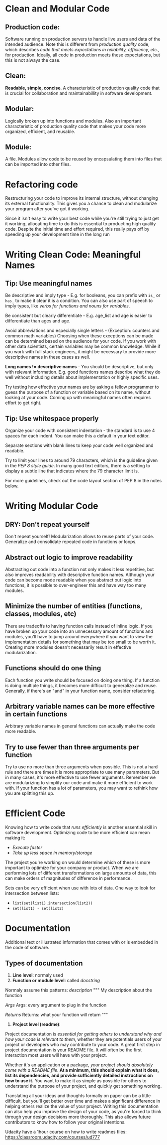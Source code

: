 # Clean and Modular Code

## Production code:
Software running on production servers to handle live users and data of the intended audience. Note this is different from *production quality* code, which describes *code that meets expectations in reliability, efficiency, etc.*, for production. Ideally, all code in production meets these expectations, but this is not always the case.

## Clean:
**Readable, simple, concise**. A characteristic of production quality code that is crucial for collaboration and maintainabillity in software development.

## Modular:
Logically broken up into functions and modules. Also an important characteristic of production quality code that makes your code more organized, efficient, and reusable.

## Module:
A file. Modules allow code to be reused by encapsulating them into files that can be imported into other files.


# Refactoring code
Restructuring your code to improve its internal structure, without changing its external functionality. This gives you a chance to clean and modularize your program after you've got it working.

Since it isn't easy to write your best code while you're still trying to just get it working, allocating time to do this is essential to producting high quality code. Despite the initial time and effort required, this really pays off by speeding up your development time in the long run

# Writing Clean Code: Meaningful Names

## Tip: Use meaningful names

Be descriptive and imply type - E.g. for booleans, you can prefix with `is_` or `has_` to make it clear it is a condition. You can also use part of speech to imply types, like *verbs for functions and nouns for variables*.

Be consistent but clearly differentiate - E.g. age_list and age is easier to differentiate than ages and age.

Avoid abbreviations and especially single letters - (Exception: counters and common math variables) Choosing when these exceptions can be made can be determined based on the audience for your code. If you work with other data scientists, certain variables may be common knowledge. While if you work with full stack engineers, it might be necessary to provide more descriptive names in these cases as well.

**Long names != descriptive names** - You should be descriptive, but only with relevant information. E.g. good functions names describe what they do well without including details about implementation or highly specific uses.

Try testing how effective your names are by asking a fellow programmer to guess the purpose of a function or variable based on its name, without looking at your code. Coming up with meaningful names often requires effort to get right.

## Tip: Use whitespace properly

Organize your code with consistent indentation - the standard is to use 4 spaces for each indent. You can make this a default in your text editor.

Separate sections with blank lines to keep your code well organized and readable.

Try to limit your lines to around 79 characters, which is the guideline given in the *PEP 8 style guide*. In many good text editors, there is a setting to display a subtle line that indicates where the 79 character limit is.

For more guidelines, check out the code layout section of PEP 8 in the notes below.

# Writing Modular Code

## DRY: Don't repeat yourself

Don't repeat yourself! Modularization allows to reuse parts of your code. Generalize and consolidate repeated code in functions or loops.

## Abstract out logic to improve readability

Abstracting out code into a function not only makes it less repetitive, but also improves readability with descriptive function names. Although your code can become mode readable when you abstract out logic into functions, it is possible to over-engineer this and have way too many modules.

## Minimize the number of entities (functions, classes, modules, etc)

There are tradeoffs to having function calls instead of inline logic. If you have broken up your code into an unnecessary amount of functions and modules, you'll have to jump around everywhere if you want to view the implementation details for something that may be too small to be worth it. Creating more modules doesn't necessarily result in effective modularization.

## Functions should do one thing

Each function you write should be focused on doing one thing. If a function is doing multiple things, it becomes more difficult to generalize and reuse. Generally, if there's an "and" in your function name, consider refactoring.

## Arbitrary variable names can be more effective in certain functions

Arbitrary variable names in general functions can actually make the code more readable.

## Try to use fewer than three arguments per function

Try to use no more than three arguments when possible. This is not a hard rule and there are times it is more appropriate to use many parameters. But in many cases, it's more effective to use fewer arguments. Remember we are modularizing to simplify our code and make it more efficient to work with. If your function has a lot of parameters, you may want to rethink how you are splitting this up.

# Efficient Code

Knowing how to write code that *runs efficiently* is another essential skill in software development. Optimizing code to be more efficient can mean making it:

- *Execute faster*
- *Take up less space in memory/storage*

The project you're working on would determine which of these is more important to optimize for your company or product. When we are performing lots of different transformations on large amounts of data, this can make orders of magnitudes of difference in performance.

Sets can be very efficient when use with lots of data. One way to look for intersection between lists:

- `list(set(list1).intersection(list2))`
- `set(list1) - set(list2)`

# Documentation

Additional text or illustrated information that comes with or is embedded in the code of software.

## Types of documentation

1. **Line level**: normaly used
1. **Function or module level**: called *docstring*

Normaly assume this patterns:
*description*
"""
My description about the function

*Args*
Args:
every argument to plug in the function

*Returns*
Returns:
what your function will return
"""

1. **Project level (readme)**: 

Project documentation is *essential for getting others to understand why and how your code is relevant to them*, whether they are potentials users of your project or developers who may contribute to your code. A great first step in project documentation is your README file. It will often be the first interaction most users will have with your project.

Whether it's an application or a package, *your project should absolutely come with a README file*. **At a minimum, this should explain what it does, list its dependencies, and provide sufficiently detailed instructions on how to use it.** You want to make it as simple as possible for others to understand the purpose of your project, and quickly get something working.

Translating all your ideas and thoughts formally on paper can be a little difficult, but you'll get better over time and makes a significant difference in helping others realize the value of your project. Writing this documentation can also help you improve the design of your code, as you're forced to think through your design decisions more thoroughly. This also allows future contributors to know how to follow your original intentions.

Udacity have a 1hour course on how to write readmes files: https://classroom.udacity.com/courses/ud777


